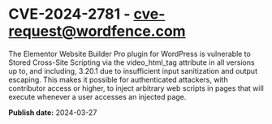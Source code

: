 # CVE-2024-2781 - cve-request@wordfence.com

The Elementor Website Builder Pro plugin for WordPress is vulnerable to Stored Cross-Site Scripting via the video_html_tag attribute in all versions up to, and including, 3.20.1 due to insufficient input sanitization and output escaping. This makes it possible for authenticated attackers, with contributor access or higher, to inject arbitrary web scripts in pages that will execute whenever a user accesses an injected page.

**Publish date:** 2024-03-27
